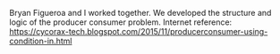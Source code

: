 Bryan Figueroa and I worked together. We developed the structure and logic of the producer consumer problem.
Internet reference: https://cycorax-tech.blogspot.com/2015/11/producerconsumer-using-condition-in.html
